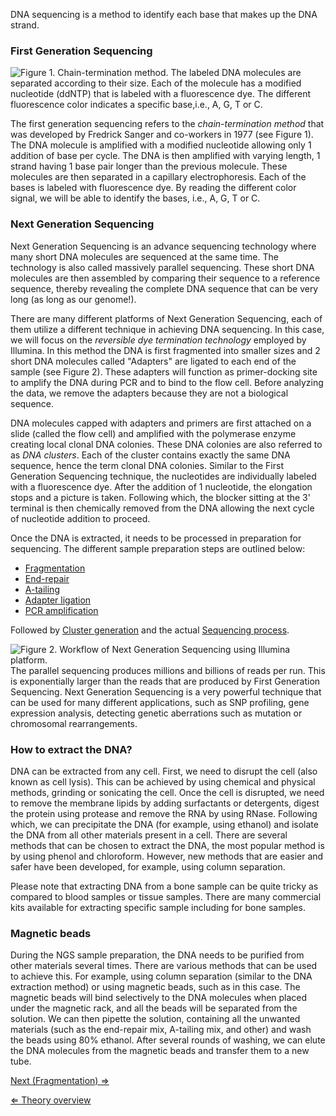 DNA sequencing is a method to identify each base that makes up the DNA
strand.

### First Generation Sequencing

![**Figure 1.** Chain-termination method. The labeled DNA molecules are
separated according to their size. Each of the molecule has a modified
nucleotide (ddNTP) that is labeled with a fluorescence dye. The
different fluorescence color indicates a specific base,i.e.,
<span style="color:#00ff00">A</span>,
<span style="color:#ffd700">G</span>,
<span style="color:#ff0000">T</span> or
<span style="color:#0000ff">C</span>.]( Sangersequencing.png "Figure 1. Chain-termination method. The labeled DNA molecules are separated according to their size. Each of the molecule has a modified nucleotide (ddNTP) that is labeled with a fluorescence dye. The different fluorescence color indicates a specific base,i.e., A, G, T or C.")

The first generation sequencing refers to the *chain-termination method*
that was developed by Fredrick Sanger and co-workers in 1977 (see Figure
1). The DNA molecule is amplified with a modified nucleotide allowing
only 1 addition of base per cycle. The DNA is then amplified with
varying length, 1 strand having 1 base pair longer than the previous
molecule. These molecules are then separated in a capillary
electrophoresis. Each of the bases is labeled with fluorescence dye. By
reading the different color signal, we will be able to identify the
bases, i.e., A, G, T or C.

### Next Generation Sequencing

Next Generation Sequencing is an advance sequencing technology where
many short DNA molecules are sequenced at the same time. The technology
is also called massively parallel sequencing. These short DNA molecules
are then assembled by comparing their sequence to a reference sequence,
thereby revealing the complete DNA sequence that can be very long (as
long as our genome!).

There are many different platforms of Next Generation Sequencing, each
of them utilize a different technique in achieving DNA sequencing. In
this case, we will focus on the *reversible dye termination technology*
employed by Illumina. In this method the DNA is first fragmented into
smaller sizes and 2 short DNA molecules called "Adapters" are ligated to
each end of the sample (see Figure 2). These adapters will function as
primer-docking site to amplify the DNA during PCR and to bind to the
flow cell. Before analyzing the data, we remove the adapters because
they are not a biological sequence.

DNA molecules capped with adapters and primers are first attached on a
slide (called the flow cell) and amplified with the polymerase enzyme
creating local clonal DNA colonies. These DNA colonies are also referred
to as *DNA clusters*. Each of the cluster contains exactly the same DNA
sequence, hence the term clonal DNA colonies. Similar to the First
Generation Sequencing technique, the nucleotides are individually
labeled with a fluorescence dye. After the addition of 1 nucleotide, the
elongation stops and a picture is taken. Following which, the blocker
sitting at the 3' terminal is then chemically removed from the DNA
allowing the next cycle of nucleotide addition to proceed.

Once the DNA is extracted, it needs to be processed in preparation for
sequencing. The different sample preparation steps are outlined below:

-   [Fragmentation](/wiki/Fragmentation "wikilink")
-   [End-repair](/wiki/End-repair "wikilink")
-   [A-tailing](/wiki/A-tailing "wikilink")
-   [Adapter ligation](/wiki/Adapter_ligation "wikilink")
-   [PCR amplification](/wiki/PCR_amplification "wikilink")

Followed by [Cluster generation](/wiki/Cluster_generation "wikilink") and the
actual [Sequencing process](/wiki/Sequencing_process "wikilink").

![**Figure 2.** Workflow of Next Generation Sequencing using Illumina
platform.]( IlluminaNGSflow.png "fig:Figure 2. Workflow of Next Generation Sequencing using Illumina platform.")
The parallel sequencing produces millions and billions of reads per run.
This is exponentially larger than the reads that are produced by First
Generation Sequencing. Next Generation Sequencing is a very powerful
technique that can be used for many different applications, such as SNP
profiling, gene expression analysis, detecting genetic aberrations such
as mutation or chromosomal rearrangements.

### How to extract the DNA?

DNA can be extracted from any cell. First, we need to disrupt the cell
(also known as cell lysis). This can be achieved by using chemical and
physical methods, grinding or sonicating the cell. Once the cell is
disrupted, we need to remove the membrane lipids by adding surfactants
or detergents, digest the protein using protease and remove the RNA by
using RNase. Following which, we can precipitate the DNA (for example,
using ethanol) and isolate the DNA from all other materials present in a
cell. There are several methods that can be chosen to extract the DNA,
the most popular method is by using phenol and chloroform. However, new
methods that are easier and safer have been developed, for example,
using column separation.

Please note that extracting DNA from a bone sample can be quite tricky
as compared to blood samples or tissue samples. There are many
commercial kits available for extracting specific sample including for
bone samples.

### Magnetic beads

During the NGS sample preparation, the DNA needs to be purified from
other materials several times. There are various methods that can be
used to achieve this. For example, using column separation (similar to
the DNA extraction method) or using magnetic beads, such as in this
case. The magnetic beads will bind selectively to the DNA molecules when
placed under the magnetic rack, and all the beads will be separated from
the solution. We can then pipette the solution, containing all the
unwanted materials (such as the end-repair mix, A-tailing mix, and
other) and wash the beads using 80% ethanol. After several rounds of
washing, we can elute the DNA molecules from the magnetic beads and
transfer them to a new tube.

[Next (Fragmentation) ⇒](/wiki/Fragmentation "wikilink")

[⇐ Theory overview](/wiki/NGS_Case "wikilink")

